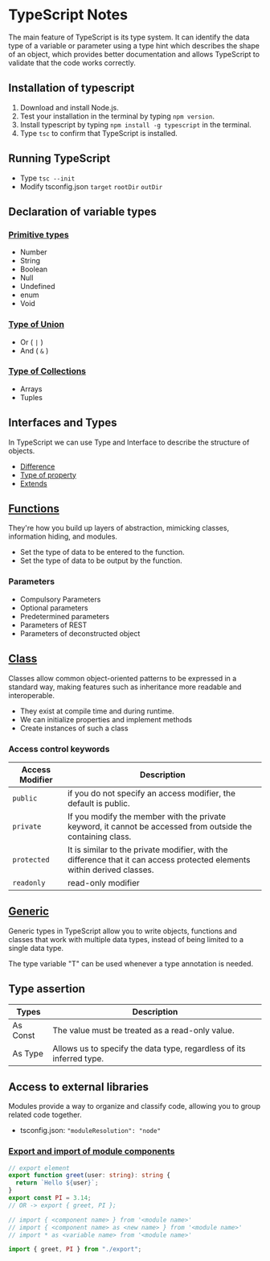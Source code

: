 # TypeScript Notes

The main feature of TypeScript is its type system. It can identify the data type of a variable or parameter using a type hint which describes the shape of an object, which provides better documentation and allows TypeScript to validate that the code works correctly.

## Installation of typescript

1. Download and install Node.js.
2. Test your installation in the terminal by typing `npm version`.
3. Install typescript by typing `npm install -g typescript` in the terminal.
4. Type `tsc` to confirm that TypeScript is installed.

## Running TypeScript

- Type `tsc --init`
- Modify tsconfig.json `target` `rootDir` `outDir`

## Declaration of variable types

### [Primitive types](/TypeScript/declaration-of-variable-types/primitive-types.ts)

- Number
- String
- Boolean
- Null
- Undefined
- enum
- Void

### [Type of Union](/TypeScript/declaration-of-variable-types/type-of-union.ts)

- Or ( `|` )
- And ( `&` )

### [Type of Collections](/TypeScript/declaration-of-variable-types/collections.ts)

- Arrays
- Tuples

## Interfaces and Types

In TypeScript we can use Type and Interface to describe the structure of objects.

- [Difference](/TypeScript/interface/interface-and-type.ts)
- [Type of property](/TypeScript/interface/type-of-property.ts)
- [Extends](/TypeScript/interface/extends.ts)

## [Functions](/TypeScript/functions.ts)

They're how you build up layers of abstraction, mimicking classes, information hiding, and modules.

- Set the type of data to be entered to the function.
- Set the type of data to be output by the function.

### Parameters

- Compulsory Parameters
- Optional parameters
- Predetermined parameters
- Parameters of REST
- Parameters of deconstructed object

## [Class](/TypeScript/class.ts)

Classes allow common object-oriented patterns to be expressed in a standard way, making features such as inheritance more readable and interoperable.

- They exist at compile time and during runtime.
- We can initialize properties and implement methods
- Create instances of such a class

### Access control keywords

| Access Modifier | Description                                                                                                              |
| --------------- | ------------------------------------------------------------------------------------------------------------------------ |
| `public`        | if you do not specify an access modifier, the default is public.                                                         |
| `private`       | If you modify the member with the private keyword, it cannot be accessed from outside the containing class.              |
| `protected`     | It is similar to the private modifier, with the difference that it can access protected elements within derived classes. |
| `readonly`      | read-only modifier                                                                                                       |

## [Generic](/TypeScript/generic.ts)

Generic types in TypeScript allow you to write objects, functions and classes that work with multiple data types, instead of being limited to a single data type.

The type variable "T" can be used whenever a type annotation is needed.

## Type assertion

| Types    | Description                                                          |
| -------- | -------------------------------------------------------------------- |
| As Const | The value must be treated as a read-only value.                      |
| As Type  | Allows us to specify the data type, regardless of its inferred type. |

## Access to external libraries

Modules provide a way to organize and classify code, allowing you to group related code
together.

- tsconfig.json: `"moduleResolution": "node"`

### [Export and import of module components](/TypeScript/modules/)

```ts
// export element
export function greet(user: string): string {
  return `Hello ${user}`;
}
export const PI = 3.14;
// OR -> export { greet, PI };
```

```ts
// import { <component name> } from '<module name>'
// import { <component name> as <new name> } from '<module name>'
// import * as <variable name> from '<module name>'

import { greet, PI } from "./export";
```
